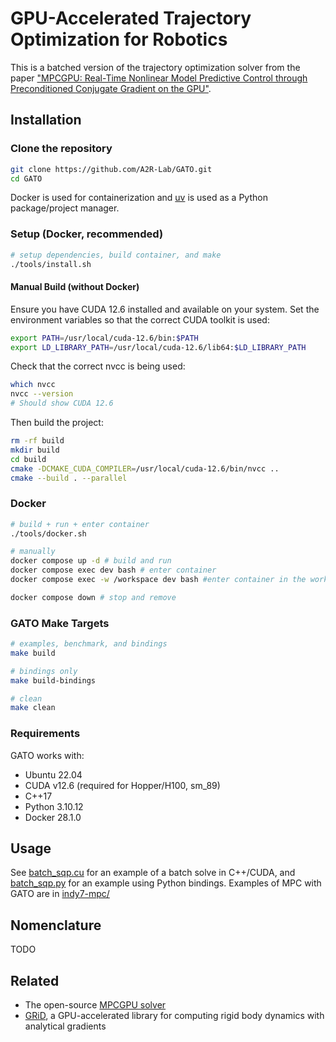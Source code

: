# GPU-Accelerated Trajectory Optimization for Robotics

This is a batched version of the trajectory optimization solver from the paper ["MPCGPU: Real-Time Nonlinear Model Predictive Control through Preconditioned Conjugate Gradient on the GPU"](https://arxiv.org/abs/2309.08079).

## Installation


### Clone the repository

```sh
git clone https://github.com/A2R-Lab/GATO.git
cd GATO
```

Docker is used for containerization and [uv](https://docs.astral.sh/uv/) is used as a Python package/project manager.

### Setup (Docker, recommended)

```sh
# setup dependencies, build container, and make
./tools/install.sh
```

#### Manual Build (without Docker)

Ensure you have CUDA 12.6 installed and available on your system. Set the environment variables so that the correct CUDA toolkit is used:

```sh
export PATH=/usr/local/cuda-12.6/bin:$PATH
export LD_LIBRARY_PATH=/usr/local/cuda-12.6/lib64:$LD_LIBRARY_PATH
```

Check that the correct nvcc is being used:

```sh
which nvcc
nvcc --version
# Should show CUDA 12.6
```

Then build the project:

```sh
rm -rf build
mkdir build
cd build
cmake -DCMAKE_CUDA_COMPILER=/usr/local/cuda-12.6/bin/nvcc ..
cmake --build . --parallel
```

### Docker

```sh
# build + run + enter container
./tools/docker.sh

# manually
docker compose up -d # build and run
docker compose exec dev bash # enter container
docker compose exec -w /workspace dev bash #enter container in the workspace directory

docker compose down # stop and remove
```

### GATO Make Targets

```sh
# examples, benchmark, and bindings
make build

# bindings only
make build-bindings

# clean
make clean
```

### Requirements


GATO works with:

- Ubuntu 22.04
- CUDA v12.6 (required for Hopper/H100, sm_89)
- C++17
- Python 3.10.12
- Docker 28.1.0

## Usage

See [batch_sqp.cu](examples/batch_sqp.cu) for an example of a batch solve in C++/CUDA, and [batch_sqp.py](examples/batch_sqp.py) for an example using Python bindings. Examples of MPC with GATO are in [indy7-mpc/](examples/indy7-mpc/)

## Nomenclature

TODO

## Related

- The open-source [MPCGPU solver](https://github.com/A2R-Lab/MPCGPU)
- [GRiD](https://github.com/A2R-Lab/GRiD), a GPU-accelerated library for computing rigid body dynamics with analytical gradients
